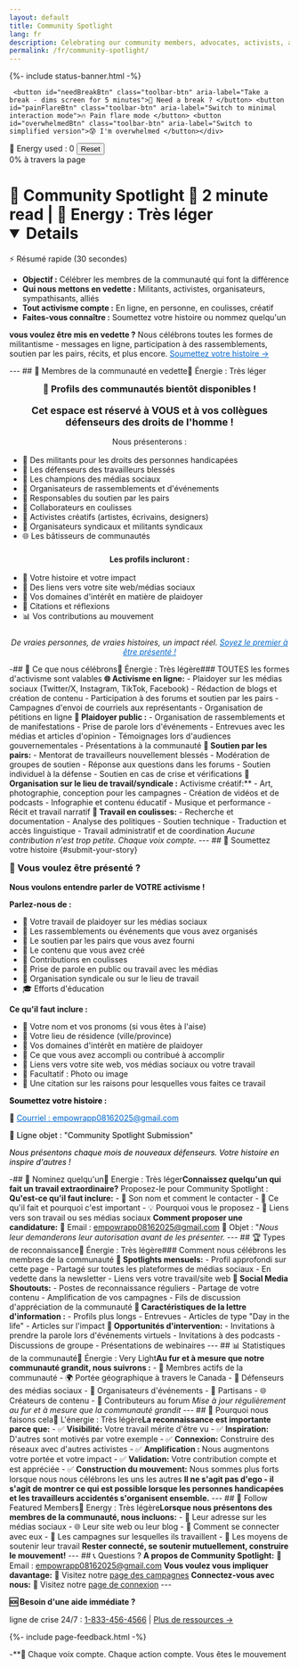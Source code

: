 ```yaml
---
layout: default
title: Community Spotlight
lang: fr
description: Celebrating our community members, advocates, activists, and allies making a difference for disability rights and injured workers across Canada.
permalink: /fr/community-spotlight/
---
```


{%- include status-banner.html -%}

<!-- Innovative Accessibility Controls -->
<div class="accessibility-toolbar" role="toolbar" aria-label="Page accessibility controls">
  <div class="toolbar-section">
    
     <button id="needBreakBtn" class="toolbar-btn" aria-label="Take a break - dims screen for 5 minutes">💙 Need a break ? </button> <button id="painFlareBtn" class="toolbar-btn" aria-label="Switch to minimal interaction mode">🔥 Pain flare mode </button> <button id="overwhelmedBtn" class="toolbar-btn" aria-label="Switch to simplified version">😰 I'm overwhelmed </button></div>
  <div class="toolbar-section spoon-counter">
   <span class="spoon-label">🥄 Energy used :</span> <span id="spoonCount" class="spoon-count" aria-live="polite">0</span> <button id="resetSpoons" class="toolbar-btn-small" aria-label="Reset energy counter">Reset</button></div>
</div>

<!-- Progress indicator -->
<div class="page-progress-container" role="progressbar" aria-label="Page reading progress">
 <div class="page-progress-bar" id="pageProgressBar"></div>
 <span class="page-progress-text" id="pageProgressText">0% à travers la page</span></div>

# 🌟 Community Spotlight 📖 **2 minute read** | 🔋 **Energy : Très léger**<details class="tldr-box" open>
  <summary>⚡ Résumé rapide (30 secondes)</summary>
  <ul>
    <li><strong>Objectif :</strong> Célébrer les membres de la communauté qui font la différence</li>
    <li><strong>Qui nous mettons en vedette :</strong> Militants, activistes, organisateurs, sympathisants, alliés</li>
    <li><strong>Tout activisme compte :</strong> En ligne, en personne, en coulisses, créatif</li>
    <li><strong>Faites-vous connaître :</strong> Soumettez votre histoire ou nommez quelqu'un</li>
  </ul>
</details>

<div class="warning-box">
 <strong>vous voulez être mis en vedette ?</strong> Nous célébrons toutes les formes de militantisme - messages en ligne, participation à des rassemblements, soutien par les pairs, récits, et plus encore. <a href="#submit-your-story" style="color: #0066cc;">Soumettez votre histoire →</a></div>

--- ## 🎉 Membres de la communauté en vedette<span class="energy-cost" data-energy="1" aria-label="Energy cost: very light">🔋 Énergie : Très léger</span><div class="success-box" style="text-align: center;">
  <h3 style="margin-top: 0;">🌟 Profils des communautés bientôt disponibles !</h3>
  <p style="font-size: 1.1rem; margin-bottom: 1rem;"><strong>Cet espace est réservé à VOUS et à vos collègues défenseurs des droits de l'homme !</strong></p>
  <p>Nous présenterons :</p>
  <ul style="text-align: left; max-width: 600px; margin: 1rem auto;">
    <li>🎤 Des militants pour les droits des personnes handicapées</li>
    <li>💪 Les défenseurs des travailleurs blessés</li>
    <li>📱 Les champions des médias sociaux</li>
    <li>📣 Organisateurs de rassemblements et d'événements</li>
    <li>🤝 Responsables du soutien par les pairs</li>
    <li>💙 Collaborateurs en coulisses</li>
    <li>🎨 Activistes créatifs (artistes, écrivains, designers)</li>
    <li>👥 Organisateurs syndicaux et militants syndicaux</li>
    <li>🌐 Les bâtisseurs de communautés</li>
  </ul>
  <p style="margin-top: 1.5rem;"><strong>Les profils incluront :</strong></p>
  <ul style="text-align: left; max-width: 600px; margin: 1rem auto;">
    <li>📖 Votre histoire et votre impact</li>
    <li>🔗 Des liens vers votre site web/médias sociaux</li>
    <li>🎯 Vos domaines d'intérêt en matière de plaidoyer</li>
    <li>💬 Citations et réflexions</li>
    <li>📊 Vos contributions au mouvement</li>
  </ul>
  <p style="margin-top: 1.5rem;"><em>De vraies personnes, de vraies histoires, un impact réel. <a href="#submit-your-story" style="color: #0066cc;">Soyez le premier à être présenté !</a></em></p>
</div>

-## 📱 Ce que nous célébrons<span class="energy-cost" data-energy="1" aria-label="Energy cost: very light">🔋 Énergie : Très légère</span>### TOUTES les formes d'activisme sont valables **🌐 Activisme en ligne:** - Plaidoyer sur les médias sociaux (Twitter/X, Instagram, TikTok, Facebook) - Rédaction de blogs et création de contenu - Participation à des forums et soutien par les pairs - Campagnes d'envoi de courriels aux représentants - Organisation de pétitions en ligne **📣 Plaidoyer public :** - Organisation de rassemblements et de manifestations - Prise de parole lors d'événements - Entrevues avec les médias et articles d'opinion - Témoignages lors d'audiences gouvernementales - Présentations à la communauté **🤝 Soutien par les pairs:** - Mentorat de travailleurs nouvellement blessés - Modération de groupes de soutien - Réponse aux questions dans les forums - Soutien individuel à la défense - Soutien en cas de crise et vérifications **💼 Organisation sur le lieu de travail/syndicale :** Activisme créatif:** - Art, photographie, conception pour les campagnes - Création de vidéos et de podcasts - Infographie et contenu éducatif - Musique et performance - Récit et travail narratif **💙 Travail en coulisses:** - Recherche et documentation - Analyse des politiques - Soutien technique - Traduction et accès linguistique - Travail administratif et de coordination *Aucune contribution n'est trop petite. Chaque voix compte.* --- ## 📝 Soumettez votre histoire {#submit-your-story}<div class="info-box-bordered">
  <h3 style="margin-top: 0;">🌟 Vous voulez être présenté ?</h3>
  
  <p><strong>Nous voulons entendre parler de VOTRE activisme !</strong></p>
  
  <p><strong>Parlez-nous de :</strong></p>
  <ul>
    <li>📱 Votre travail de plaidoyer sur les médias sociaux</li>
    <li>📣 Les rassemblements ou événements que vous avez organisés</li>
    <li>🤝 Le soutien par les pairs que vous avez fourni</li>
    <li>📝 Le contenu que vous avez créé</li>
    <li>💙 Contributions en coulisses</li>
    <li>🎤 Prise de parole en public ou travail avec les médias</li>
    <li>💼 Organisation syndicale ou sur le lieu de travail</li>
    <li>🎓 Efforts d'éducation</li>
  </ul>
  
  <p><strong>Ce qu'il faut inclure :</strong></p>
  <ul>
    <li>📖 Votre nom et vos pronoms (si vous êtes à l'aise)</li>
    <li>📍 Votre lieu de résidence (ville/province)</li>
    <li>🎯 Vos domaines d'intérêt en matière de plaidoyer</li>
    <li>💪 Ce que vous avez accompli ou contribué à accomplir</li>
    <li>🔗 Liens vers votre site web, vos médias sociaux ou votre travail</li>
    <li>📸 Facultatif : Photo ou image</li>
    <li>💬 Une citation sur les raisons pour lesquelles vous faites ce travail</li>
  </ul>
  
  <p style="color: #000;"><strong>Soumettez votre histoire :</strong></p>
  <p style="color: #000;">📧 <a href="mailto:empowrapp08162025@gmail.com" style="color: #0066cc;">Courriel : empowrapp08162025@gmail.com</a></p>
  <p style="color: #000;">📝 Ligne objet : "Community Spotlight Submission"</p>
  
  <p style="color: #000;"><em>Nous présentons chaque mois de nouveaux défenseurs. Votre histoire en inspire d'autres !</em></p>
</div>

-## 📢 Nominez quelqu'un<span class="energy-cost" data-energy="1" aria-label="Energy cost: very light">🔋 Energie : Très léger</span>**Connaissez quelqu'un qui fait un travail extraordinaire?** Proposez-le pour Community Spotlight : **Qu'est-ce qu'il faut inclure:** - 👤 Son nom et comment le contacter - 🎯 Ce qu'il fait et pourquoi c'est important - 💡 Pourquoi vous le proposez - 🔗 Liens vers son travail ou ses médias sociaux **Comment proposer une candidature:** 📧 Email : [empowrapp08162025@gmail.com](mailto:empowrapp08162025@gmail.com?subject=Community%20Spotlight%20Nomination) 📝 Objet : "*Nous leur demanderons leur autorisation avant de les présenter.* --- ## 🏆 Types de reconnaissance<span class="energy-cost" data-energy="1" aria-label="Energy cost: very light">🔋 Énergie : Très légère</span>### Comment nous célébrons les membres de la communauté **🌟 Spotlights mensuels:** - Profil approfondi sur cette page - Partagé sur toutes les plateformes de médias sociaux - En vedette dans la newsletter - Liens vers votre travail/site web **📱 Social Media Shoutouts:** - Postes de reconnaissance réguliers - Partage de votre contenu - Amplification de vos campagnes - Fils de discussion d'appréciation de la communauté **📰 Caractéristiques de la lettre d'information :** - Profils plus longs - Entrevues - Articles de type "Day in the life" - Articles sur l'impact **🎤 Opportunités d'intervention:** - Invitations à prendre la parole lors d'événements virtuels - Invitations à des podcasts - Discussions de groupe - Présentations de webinaires --- ## 📊 Statistiques de la communauté<span class="energy-cost" data-energy="1" aria-label="Energy cost: very light">🔋 Énergie : Very Light</span>**Au fur et à mesure que notre communauté grandit, nous suivrons :** - 👥 Membres actifs de la communauté - 🌍 Portée géographique à travers le Canada - 📱 Défenseurs des médias sociaux - 🎤 Organisateurs d'événements - 💬 Partisans - 🌐 Créateurs de contenu - 📝 Contributeurs au forum *Mise à jour régulièrement au fur et à mesure que la communauté grandit* --- ## 💙 Pourquoi nous faisons cela<span class="energy-cost" data-energy="1" aria-label="Energy cost: very light">🔋 L'énergie : Très légère</span>**La reconnaissance est importante parce que:** - ✅ **Visibilité:** Votre travail mérite d'être vu - ✅ **Inspiration:** D'autres sont motivés par votre exemple - ✅ **Connexion:** Construire des réseaux avec d'autres activistes - ✅ **Amplification :** Nous augmentons votre portée et votre impact - ✅ **Validation:** Votre contribution compte et est appréciée - ✅ **Construction du mouvement:** Nous sommes plus forts lorsque nous nous célébrons les uns les autres **Il ne s'agit pas d'ego - il s'agit de montrer ce qui est possible lorsque les personnes handicapées et les travailleurs accidentés s'organisent ensemble.** --- ## 🔔 Follow Featured Members<span class="energy-cost" data-energy="1" aria-label="Energy cost: very light">🔋 Energy : Très légère</span>**Lorsque nous présentons des membres de la communauté, nous incluons:** - 📱 Leur adresse sur les médias sociaux - 🌐 Leur site web ou leur blog - 💬 Comment se connecter avec eux - 🎯 Les campagnes sur lesquelles ils travaillent - 🤝 Les moyens de soutenir leur travail **Rester connecté, se soutenir mutuellement, construire le mouvement!** --- ## 📞 Questions ? **A propos de Community Spotlight:** 📧 Email : [empowrapp08162025@gmail.com](mailto:empowrapp08162025@gmail.com) **Vous voulez vous impliquer davantage:** 💬 Visitez notre [page des campagnes](/campaigns/) **Connectez-vous avec nous:** 📝 Visitez notre [page de connexion](/connect/) ---<div class="crisis-resources" role="alert">
  <p><strong>🆘 Besoin d'une aide immédiate ?</strong></p>
  <p>ligne de crise 24/7 : <a href="tel:1-833-456-4566">1-833-456-4566</a> | <a href="/crisis-resources">Plus de ressources →</a></p>
</div>



{%- include page-feedback.html -%}

-**💚 Chaque voix compte. Chaque action compte. Vous êtes le mouvement